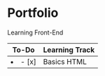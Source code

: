 # Portfolio
Learning Front-End




|      To-Do      |     Learning Track   |
| ----------------| -------------------- |
| <li>- [x] </li> |     Basics HTML      |

